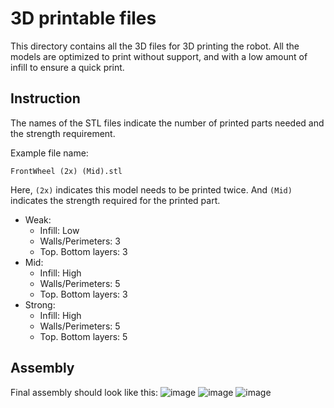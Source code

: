 # 3D printable files
This directory contains all the 3D files for 3D printing the robot. All the models are optimized to print without support, and with a low amount of infill to ensure a quick print.

## Instruction
The names of the STL files indicate the number of printed parts needed and the strength requirement.

Example file name:

`FrontWheel (2x) (Mid).stl`

Here, `(2x)` indicates this model needs to be printed twice. And `(Mid)` indicates the strength required for the printed part.

* Weak:
  - Infill: Low
  - Walls/Perimeters: 3
  - Top. Bottom layers: 3
* Mid:
  - Infill: High
  - Walls/Perimeters: 5
  - Top. Bottom layers: 3
* Strong:
  - Infill: High
  - Walls/Perimeters: 5
  - Top. Bottom layers: 5

## Assembly
Final assembly should look like this:
![image](https://github.com/A-N-M-Noor/mechaScratch_404/assets/113457396/59f43144-da0f-4c81-b276-6a975a03b482)
![image](https://github.com/A-N-M-Noor/mechaScratch_404/assets/113457396/091e09ef-e87f-42df-89a9-8d2e9f982bf0)
![image](https://github.com/A-N-M-Noor/mechaScratch_404/assets/113457396/51a31454-1954-4234-9f33-8d98a10f4194)
